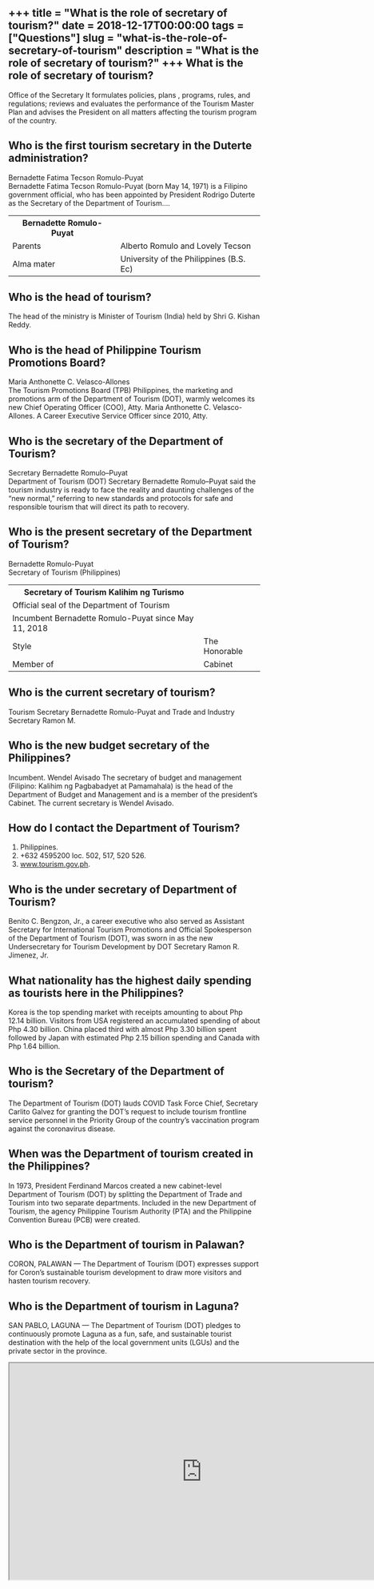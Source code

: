 +++
title = "What is the role of secretary of tourism?"
date = 2018-12-17T00:00:00
tags = ["Questions"]
slug = "what-is-the-role-of-secretary-of-tourism"
description = "What is the role of secretary of tourism?"
+++
What is the role of secretary of tourism?
-----------------------------------------

Office of the Secretary It formulates policies, plans , programs, rules, and regulations; reviews and evaluates the performance of the Tourism Master Plan and advises the President on all matters affecting the tourism program of the country.

Who is the first tourism secretary in the Duterte administration?
-----------------------------------------------------------------

Bernadette Fatima Tecson Romulo-Puyat  
Bernadette Fatima Tecson Romulo-Puyat (born May 14, 1971) is a Filipino government official, who has been appointed by President Rodrigo Duterte as the Secretary of the Department of Tourism….

<table><tr><th>Bernadette Romulo-Puyat</th></tr><tr><td>Parents</td><td>Alberto Romulo and Lovely Tecson</td></tr><tr><td>Alma mater</td><td>University of the Philippines (B.S. Ec)</td></tr></table>

Who is the head of tourism?
---------------------------

The head of the ministry is Minister of Tourism (India) held by Shri G. Kishan Reddy.

Who is the head of Philippine Tourism Promotions Board?
-------------------------------------------------------

Maria Anthonette C. Velasco-Allones  
The Tourism Promotions Board (TPB) Philippines, the marketing and promotions arm of the Department of Tourism (DOT), warmly welcomes its new Chief Operating Officer (COO), Atty. Maria Anthonette C. Velasco-Allones. A Career Executive Service Officer since 2010, Atty.

Who is the secretary of the Department of Tourism?
--------------------------------------------------

Secretary Bernadette Romulo–Puyat  
Department of Tourism (DOT) Secretary Bernadette Romulo–Puyat said the tourism industry is ready to face the reality and daunting challenges of the “new normal,” referring to new standards and protocols for safe and responsible tourism that will direct its path to recovery.

Who is the present secretary of the Department of Tourism?
----------------------------------------------------------

Bernadette Romulo-Puyat  
Secretary of Tourism (Philippines)

<table><tr><th>Secretary of Tourism Kalihim ng Turismo</th></tr><tr><td>Official seal of the Department of Tourism</td></tr><tr><td>Incumbent Bernadette Romulo-Puyat since May 11, 2018</td></tr><tr><td>Style</td><td>The Honorable</td></tr><tr><td>Member of</td><td>Cabinet</td></tr></table>

Who is the current secretary of tourism?
----------------------------------------

Tourism Secretary Bernadette Romulo-Puyat and Trade and Industry Secretary Ramon M.

Who is the new budget secretary of the Philippines?
---------------------------------------------------

Incumbent. Wendel Avisado The secretary of budget and management (Filipino: Kalihim ng Pagbabadyet at Pamamahala) is the head of the Department of Budget and Management and is a member of the president’s Cabinet. The current secretary is Wendel Avisado.

How do I contact the Department of Tourism?
-------------------------------------------

1. Philippines.
2. +632 4595200 loc. 502, 517, 520 526.
3. www.tourism.gov.ph.

Who is the under secretary of Department of Tourism?
----------------------------------------------------

Benito C. Bengzon, Jr., a career executive who also served as Assistant Secretary for International Tourism Promotions and Official Spokesperson of the Department of Tourism (DOT), was sworn in as the new Undersecretary for Tourism Development by DOT Secretary Ramon R. Jimenez, Jr.

What nationality has the highest daily spending as tourists here in the Philippines?
------------------------------------------------------------------------------------

Korea is the top spending market with receipts amounting to about Php 12.14 billion. Visitors from USA registered an accumulated spending of about Php 4.30 billion. China placed third with almost Php 3.30 billion spent followed by Japan with estimated Php 2.15 billion spending and Canada with Php 1.64 billion.

Who is the Secretary of the Department of tourism?
--------------------------------------------------

The Department of Tourism (DOT) lauds COVID Task Force Chief, Secretary Carlito Galvez for granting the DOT’s request to include tourism frontline service personnel in the Priority Group of the country’s vaccination program against the coronavirus disease.

When was the Department of tourism created in the Philippines?
--------------------------------------------------------------

In 1973, President Ferdinand Marcos created a new cabinet-level Department of Tourism (DOT) by splitting the Department of Trade and Tourism into two separate departments. Included in the new Department of Tourism, the agency Philippine Tourism Authority (PTA) and the Philippine Convention Bureau (PCB) were created.

Who is the Department of tourism in Palawan?
--------------------------------------------

CORON, PALAWAN — The Department of Tourism (DOT) expresses support for Coron’s sustainable tourism development to draw more visitors and hasten tourism recovery.

Who is the Department of tourism in Laguna?
-------------------------------------------

SAN PABLO, LAGUNA — The Department of Tourism (DOT) pledges to continuously promote Laguna as a fun, safe, and sustainable tourist destination with the help of the local government units (LGUs) and the private sector in the province.

<iframe allow="accelerometer; autoplay; clipboard-write; encrypted-media; gyroscope; picture-in-picture" allowfullscreen="" class="__youtube_prefs__  epyt-is-override  no-lazyload" data-no-lazy="1" data-origheight="433" data-origwidth="770" data-skipgform_ajax_framebjll="" height="433" id="_ytid_26601" loading="lazy" src="https://www.youtube.com/embed/bI0VRluY-QQ?enablejsapi=1&autoplay=0&cc_load_policy=0&cc_lang_pref=&iv_load_policy=1&loop=0&modestbranding=0&rel=1&fs=1&playsinline=0&autohide=2&theme=dark&color=red&controls=1&" title="YouTube player" width="770"></iframe>